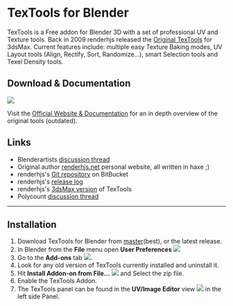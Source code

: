 # TexTools for Blender #

TexTools is a Free addon for Blender 3D with a set of professional UV and Texture tools. Back in 2009 renderhjs released the [Original TexTools](http://renderhjs.net/textools/) for 3dsMax. Current features include: multiple easy Texture Baking modes, UV Layout tools (Align, Rectify, Sort, Randomize...), smart Selection tools and Texel Density tools.

## Download & Documentation ##
![](https://i.imgur.com/WwnaLL4.jpg)

Visit the [Official Website & Documentation](http://renderhjs.net/textools/blender/) for an in depth overview of the original tools (outdated).

## Links ##
* Blenderartists [discussion thread](https://blenderartists.org/forum/showthread.php?443182-TexTools-for-Blender)
* Original author [renderhjs.net](http://www.renderhjs.net/) personal website, all written in haxe ;)
* renderhjs's [Git repository](https://bitbucket.org/renderhjs/textools-blender) on BitBucket
* renderhjs's [release log](http://renderhjs.net/textools/blender/log.html)
* renderhjs's [3dsMax version](http://renderhjs.net/textools/) of TexTools
* Polycount [discussion thread](http://polycount.com/discussion/197226/textools-for-blender)

---

## Installation ##

1. Download TexTools for Blender from [master](https://github.com/SavMartin/TexTools-Blender/archive/master.zip)(best), or the latest release.
2. In Blender from the **File** menu open **User Preferences** ![](http://renderhjs.net/textools/blender/img/installation_open_preferences.png) 
3. Go to the **Add-ons** tab ![](http://renderhjs.net/textools/blender/img/installation_addons.png).
4. Look for any old version of TexTools currently installed and uninstall it.
5. Hit **Install Addon-on from File...** ![](http://renderhjs.net/textools/blender/img/installation_install_addon_from_file.png) and Select the zip file.
6. Enable the TexTools Addon.
7. The TexTools panel can be found in the **UV/Image Editor** view ![](http://renderhjs.net/textools/blender/img/installation_uv_image_editor.png) in the left side Panel.
